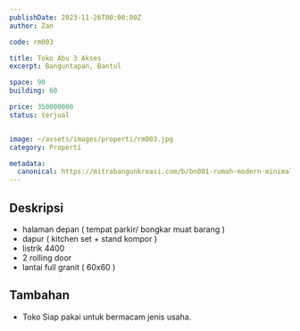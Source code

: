 ```yaml
---
publishDate: 2023-11-26T00:00:00Z
author: Zan

code: rm003

title: Toko Abu 3 Akses 
excerpt: Banguntapan, Bantul

space: 90
building: 60

price: 350000000
status: terjual


image: ~/assets/images/properti/rm003.jpg
category: Properti

metadata:
  canonical: https://mitrabangunkreasi.com/b/bn001-rumah-modern-minimalis
---
```


## Deskripsi

- halaman depan ( tempat parkir/ bongkar muat barang )
- dapur ( kitchen set + stand kompor )
- listrik 4400
- 2 rolling door
- lantai full granit ( 60x60 )

## Tambahan
- Toko Siap pakai untuk bermacam jenis usaha.
